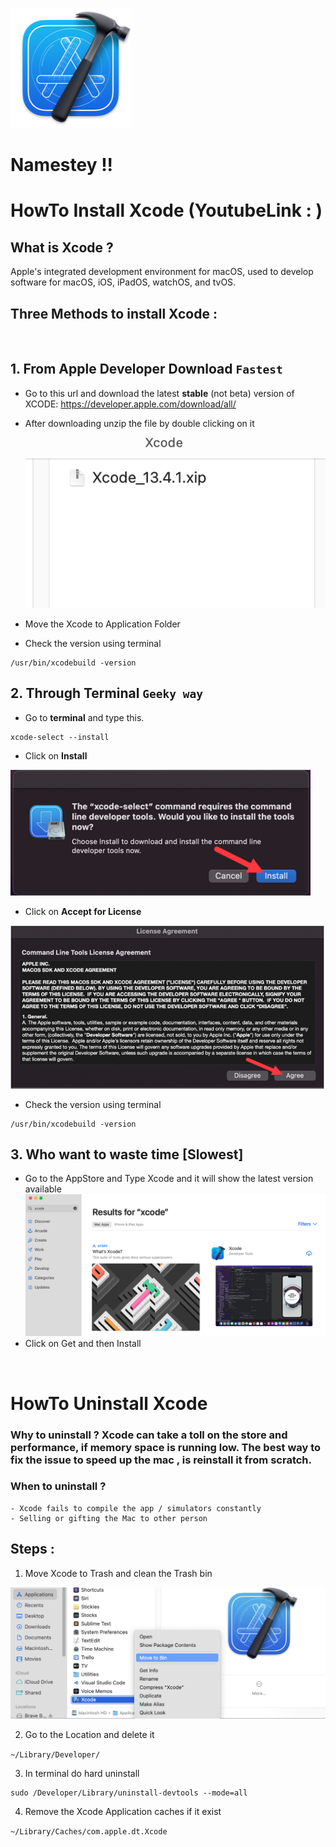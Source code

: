 ![Xcode](resource/Xcode.png)  

# Namestey !! 
# HowTo Install Xcode (YoutubeLink : )

## What is Xcode ? 
Apple's integrated development environment for macOS, used to develop software for macOS, iOS, iPadOS, watchOS, and tvOS. 

## Three Methods to install Xcode : 

<br>

## 1. From Apple Developer Download `Fastest`

- Go to this url and download the latest **stable** (not beta) version of XCODE: https://developer.apple.com/download/all/ 
- After downloading unzip the file by double clicking on it
![XcodePackage](resource/xcodeDownloaded.png)
  
- Move the Xcode to Application Folder

- Check the version using terminal 
```
/usr/bin/xcodebuild -version
```
## 2. Through Terminal `Geeky way`

- Go to **terminal** and type this. 

```
xcode-select --install

```
- Click on **Install** 

![Install](resource/XcodeInstall.png)

- Click on **Accept for License**

![AcceptLicense](resource/XcodeAcceptLicense.png)

- Check the version using terminal 
```
/usr/bin/xcodebuild -version
```
## 3. Who want to waste time [Slowest]

- Go to the AppStore and Type Xcode and it will show the latest version available
![AppStore](resource/xcodeFromAppStore.png) 
- Click on Get and then Install


<br>

# HowTo Uninstall Xcode

### Why to uninstall ? Xcode can take a toll on the store and performance, if memory space is running low. The best way to fix the issue to speed up the mac , is reinstall it from scratch. 

### When to uninstall ?
    - Xcode fails to compile the app / simulators constantly
    - Selling or gifting the Mac to other person 


## Steps : 

1. Move Xcode to Trash and clean the Trash bin

![Trash](resource/XcodeToTrash.png) 


2. Go to the Location and delete it

`~/Library/Developer/ `

3. In terminal do hard uninstall 

```
sudo /Developer/Library/uninstall-devtools --mode=all

```

4. Remove the Xcode Application caches if it exist

`~/Library/Caches/com.apple.dt.Xcode`


